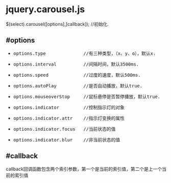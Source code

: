 # jquery.carousel.js
  $(select).carousel([options],[callback]);    //初始化.
<h2>#options</h2>
  <ul>
    <li><pre>options.type              //有三种类型，（x、y、o），默认x.</pre></li>
    <li><pre>options.interval          //间隔时间，默认3500ms.</pre></li>
    <li><pre>options.speed             //过度的速度，默认500ms.</pre></li>
    <li><pre>options.autoPlay          //是否自动播放，默认true.</pre></li>
    <li><pre>options.mouseoverStop     //鼠标悬停是否暂停播放，默认true.</pre></li>
    <li><pre>options.indicator         //控制指示灯的对象</pre></li>
    <li><pre>options.indicator.attr    //指示灯变换的属性</pre></li>
    <li><pre>options.indicator.focus   //当前状态的值</pre></li>
    <li><pre>options.indicator.blur    //非当前状态的值</pre></li>
  </ul>
<h2>#callback</h2>
  callback回调函数包含两个索引参数，第一个是当前的索引值，第二个是上一个当前的索引值
